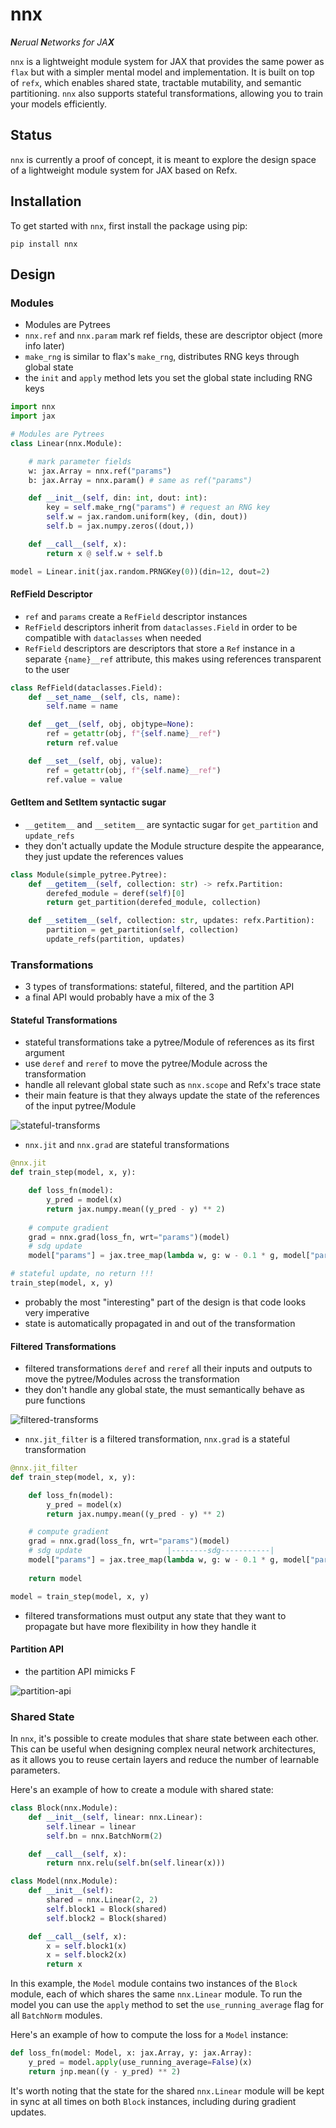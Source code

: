 # nnx

_**N**erual **N**etworks for JA**X**_

`nnx` is a lightweight module system for JAX that provides the same power as `flax` but with a simpler mental model and implementation. It is built on top of `refx`, which enables shared state, tractable mutability, and semantic partitioning. `nnx` also supports stateful transformations, allowing you to train your models efficiently.

## Status

`nnx` is currently a proof of concept, it is meant to explore the design space of a lightweight module system for JAX based on Refx.

## Installation

To get started with `nnx`, first install the package using pip:

```
pip install nnx
```

## Design

### Modules

* Modules are Pytrees
* `nnx.ref` and `nnx.param` mark ref fields, these are descriptor object (more info later)
* `make_rng` is similar to flax's `make_rng`, distributes RNG keys through global state
* the `init` and `apply` method lets you set the global state including RNG keys

```python
import nnx
import jax

# Modules are Pytrees
class Linear(nnx.Module):

    # mark parameter fields
    w: jax.Array = nnx.ref("params")
    b: jax.Array = nnx.param() # same as ref("params")

    def __init__(self, din: int, dout: int):
        key = self.make_rng("params") # request an RNG key
        self.w = jax.random.uniform(key, (din, dout))
        self.b = jax.numpy.zeros((dout,))

    def __call__(self, x):
        return x @ self.w + self.b

model = Linear.init(jax.random.PRNGKey(0))(din=12, dout=2)
```

#### RefField Descriptor
* `ref` and `params` create a `RefField` descriptor instances
* `RefField` descriptors inherit from `dataclasses.Field` in order to be compatible with `dataclasses` when needed
* `RefField` descriptors are descriptors that store a `Ref` instance in a separate `{name}__ref` attribute, this makes using references transparent to the user
```python
class RefField(dataclasses.Field):
    def __set_name__(self, cls, name):
        self.name = name

    def __get__(self, obj, objtype=None):
        ref = getattr(obj, f"{self.name}__ref")
        return ref.value

    def __set__(self, obj, value):
        ref = getattr(obj, f"{self.name}__ref")
        ref.value = value
```

#### GetItem and SetItem syntactic sugar
* `__getitem__` and `__setitem__` are syntactic sugar for `get_partition` and `update_refs`
* they don't actually update the Module structure despite the appearance, they just update the references values
```python
class Module(simple_pytree.Pytree):
    def __getitem__(self, collection: str) -> refx.Partition:
        derefed_module = deref(self)[0]
        return get_partition(derefed_module, collection)

    def __setitem__(self, collection: str, updates: refx.Partition):
        partition = get_partition(self, collection)
        update_refs(partition, updates)
```

### Transformations

* 3 types of transformations: stateful, filtered, and the partition API
* a final API would probably have a mix of the 3

#### Stateful Transformations

* stateful transformations take a pytree/Module of references as its first argument
* use `deref` and `reref` to move the pytree/Module across the transformation
* handle all relevant global state such as `nnx.scope` and Refx's trace state
* their main feature is that they always update the state of the references of the input pytree/Module
    
![stateful-transforms](https://raw.githubusercontent.com/cgarciae/nnx/main/docs/images/stateful-transforms.png)

* `nnx.jit` and `nnx.grad` are stateful transformations

```python
@nnx.jit
def train_step(model, x, y):

    def loss_fn(model):
        y_pred = model(x)
        return jax.numpy.mean((y_pred - y) ** 2)
    
    # compute gradient
    grad = nnx.grad(loss_fn, wrt="params")(model)
    # sdg update
    model["params"] = jax.tree_map(lambda w, g: w - 0.1 * g, model["params"], grad)

# stateful update, no return !!!
train_step(model, x, y)
```

* probably the most "interesting" part of the design is that code looks very imperative
* state is automatically propagated in and out of the transformation

#### Filtered Transformations

* filtered transformations `deref` and `reref` all their inputs and outputs to move the pytree/Modules across the transformation
* they don't handle any global state, the must semantically behave as pure functions

![filtered-transforms](https://raw.githubusercontent.com/cgarciae/nnx/main/docs/images/filtered-transforms.png)

* `nnx.jit_filter` is a filtered transformation, `nnx.grad` is a stateful transformation

```python
@nnx.jit_filter
def train_step(model, x, y):

    def loss_fn(model):
        y_pred = model(x)
        return jax.numpy.mean((y_pred - y) ** 2)

    # compute gradient
    grad = nnx.grad(loss_fn, wrt="params")(model)
    # sdg update                   |--------sdg-----------|
    model["params"] = jax.tree_map(lambda w, g: w - 0.1 * g, model["params"], grad)
    
    return model

model = train_step(model, x, y)
```

* filtered transformations must output any state that they want to propagate but have more flexibility in how they handle it


#### Partition API

* the partition API mimicks F

![partition-api](https://raw.githubusercontent.com/cgarciae/nnx/main/docs/images/partition-api.png)

### Shared State

In `nnx`, it's possible to create modules that share state between each other. This can be useful when designing complex neural network architectures, as it allows you to reuse certain layers and reduce the number of learnable parameters.

Here's an example of how to create a module with shared state:

```python
class Block(nnx.Module):
    def __init__(self, linear: nnx.Linear):
        self.linear = linear
        self.bn = nnx.BatchNorm(2)

    def __call__(self, x):
        return nnx.relu(self.bn(self.linear(x)))

class Model(nnx.Module):
    def __init__(self):
        shared = nnx.Linear(2, 2)
        self.block1 = Block(shared)
        self.block2 = Block(shared)

    def __call__(self, x):
        x = self.block1(x)
        x = self.block2(x)
        return x
```

In this example, the `Model` module contains two instances of the `Block` module, each of which shares the same `nnx.Linear` module. To run the model you can use the `apply` method to set the `use_running_average` flag for all `BatchNorm` modules.

Here's an example of how to compute the loss for a `Model` instance:

```python
def loss_fn(model: Model, x: jax.Array, y: jax.Array):
    y_pred = model.apply(use_running_average=False)(x)
    return jnp.mean((y - y_pred) ** 2)
```

It's worth noting that the state for the shared `nnx.Linear` module will be kept in sync at all times on both `Block` instances, including during gradient updates.

